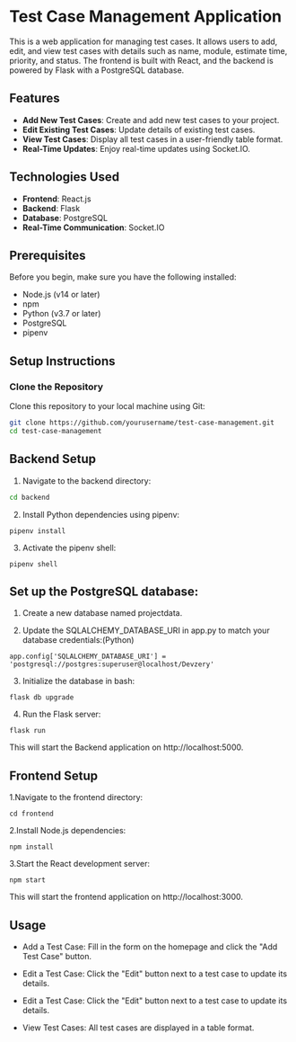 # Test Case Management Application

This is a web application for managing test cases. It allows users to add, edit, and view test cases with details such as name, module, estimate time, priority, and status. The frontend is built with React, and the backend is powered by Flask with a PostgreSQL database.

## Features

- **Add New Test Cases**: Create and add new test cases to your project.
- **Edit Existing Test Cases**: Update details of existing test cases.
- **View Test Cases**: Display all test cases in a user-friendly table format.
- **Real-Time Updates**: Enjoy real-time updates using Socket.IO.

## Technologies Used

- **Frontend**: React.js
- **Backend**: Flask
- **Database**: PostgreSQL
- **Real-Time Communication**: Socket.IO

## Prerequisites

Before you begin, make sure you have the following installed:

- Node.js (v14 or later)
- npm
- Python (v3.7 or later)
- PostgreSQL
- pipenv

## Setup Instructions

### Clone the Repository

Clone this repository to your local machine using Git:

```bash
git clone https://github.com/yourusername/test-case-management.git
cd test-case-management
```


## Backend Setup

1. Navigate to the backend directory:
```bash
cd backend
```

2. Install Python dependencies using pipenv:

```
pipenv install
```
3. Activate the pipenv shell:

```
pipenv shell
```

## Set up the PostgreSQL database:

1. Create a new database named projectdata.

2. Update the SQLALCHEMY_DATABASE_URI in app.py to match your database credentials:(Python)

```
app.config['SQLALCHEMY_DATABASE_URI'] = 'postgresql://postgres:superuser@localhost/Devzery'
```

3. Initialize the database in bash:

```
flask db upgrade
```


4. Run the Flask server:

```
flask run
```
This will start the Backend application on http://localhost:5000.

## Frontend Setup

1.Navigate to the frontend directory:
```
cd frontend
```

2.Install Node.js dependencies:
```
npm install
```
3.Start the React development server:
```
npm start 
```

This will start the frontend application on http://localhost:3000.

## Usage

- Add a Test Case: Fill in the form on the homepage and click the "Add Test Case" button.

- Edit a Test Case: Click the "Edit" button next to a test case to update its details.
  
- Edit a Test Case: Click the "Edit" button next to a test case to update its details.

- View Test Cases: All test cases are displayed in a table format.
